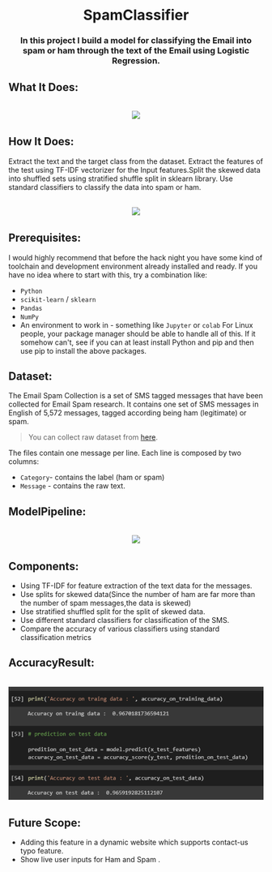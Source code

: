<h1 align="center">
  <br>
  SpamClassifier
  <br>
</h1>
<h3 align="center">In this project I build a model for classifying the Email into spam or ham through the text of the Email using  Logistic Regression.</h3>

## What It Does: 
<p align="center">
  <br>
  <img src="https://miro.medium.com/max/1200/1*_igArwmR7Pj_Mu_KUGD1SQ.png">
</p>

## How It Does:
Extract the text and the target class from the dataset. Extract the features of the test using TF-IDF vectorizer for the Input features.Split the skewed data into shuffled sets using stratified shuffle split in sklearn library. Use standard classifiers to classify the data into spam or ham.
<p align="center">
  <br>
  <img src="https://github.com/ShubhamPy/Spam-Classifier/blob/master/Screenshots/modelLearning.png">
</p>

## Prerequisites:
I would highly recommend that before the hack night you have some kind of toolchain and development environment already installed and ready. If you have no idea where to start with this, try a combination like:
-  `Python`
-  `scikit-learn` / `sklearn`
-  `Pandas`
-  `NumPy`
-  An environment to work in - something like `Jupyter` or `colab`
For Linux people, your package manager should be able to handle all of this. If it somehow can't, see if you can at least install Python and pip and then use pip to install the above packages.

## Dataset:
The Email Spam Collection is a set of SMS tagged messages that have been collected for Email Spam research. It contains one set of SMS messages in English of 5,572 messages, tagged according being ham (legitimate) or spam.

> You can collect raw dataset from [here](mail_data.csv).

The files contain one message per line. Each line is composed by two columns:
- `Category`- contains the label (ham or spam) 
- `Message` - contains the raw text.

## ModelPipeline:
<p align="center">
  <br>
  <img src="https://github.com/ShubhamPy/Spam-Classifier/blob/master/Screenshots/modelLayout.jpg">
</p>

## Components:
-  Using TF-IDF for feature extraction of the text data for the messages.
-  Use splits for skewed data(Since the number of ham are far more than the number of spam messages,the data is skewed)
-  Use stratified shuffled split for the split of skewed data.
-  Use different standard classifiers for classification of the SMS.
-  Compare the accuracy of various classifiers using standard classification metrics

## AccuracyResult:
<p align="center">
  <br>
  <img src="Screenshot 2023-02-11 145755.png">
</p>

## Future Scope:
- Adding this feature in a dynamic website which supports contact-us typo feature.
- Show live user inputs for Ham and Spam  .
